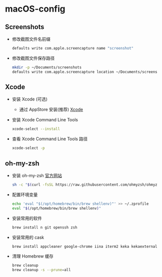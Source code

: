 # macOS-config


## Screenshots

- 修改截图文件名前缀

  ```bash
  defaults write com.apple.screencapture name "screenshot"
  ```

- 修改截图文件保存路径

  ```bash
  mkdir -p ~/Documents/screenshots
  defaults write com.apple.screencapture location ~/Documents/screenshots
  ```


## Xcode

- 安装 Xcode (可选)

  - 通过 AppStore 安装(推荐) [Xcode](https://apps.apple.com/us/app/xcode/id497799835)

- 安装 Xcode Command Line Tools

  ```bash
  xcode-select --install
  ```

- 查看 Xcode Command Line Tools 路径

  ```bash
  xcode-select -p
  ```

## oh-my-zsh

- 安装 oh-my-zsh [官方网站](https://ohmyz.sh/#install)

  ```bash
  sh -c "$(curl -fsSL https://raw.githubusercontent.com/ohmyzsh/ohmyzsh/master/tools/install.sh)"
  ```

- 配置环境变量

  ```bash
  echo 'eval "$(/opt/homebrew/bin/brew shellenv)"' >> ~/.zprofile
  eval "$(/opt/homebrew/bin/brew shellenv)"
  ```


- 安装常用的软件

  ```bash
  brew install n git openssh zsh
  ```

- 安装常用的 cask

  ```bash
  brew install appcleaner google-chrome iina iterm2 keka kekaexternalhelper firefox microsoft-edge visual-studio-code vmware-fusion brave-browser
  ```

- 清理 Homebrew 缓存

  ```bash
  brew cleanup
  brew cleanup -s --prune=all
  ```
